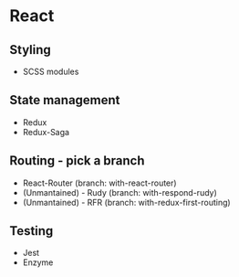 # React
## Styling
- SCSS modules

## State management
- Redux
- Redux-Saga

## Routing - pick a branch
- React-Router (branch: with-react-router)
- (Unmantained) - Rudy (branch: with-respond-rudy)
- (Unmantained) - RFR (branch: with-redux-first-routing)

## Testing
- Jest
- Enzyme
